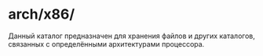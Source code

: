 # arch/x86/

Данный каталог предназначен для хранения файлов и других каталогов, связанных с определёнными архитектурами процессора.
